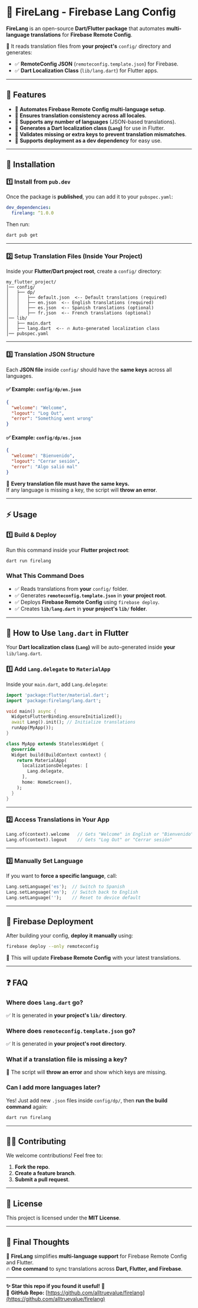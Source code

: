 # 🚀 FireLang - Firebase Lang Config

**FireLang** is an open-source **Dart/Flutter package** that automates **multi-language translations** for **Firebase Remote Config**. 

🔹 It reads translation files from **your project's** `config/` directory and generates:
- ✅ **RemoteConfig JSON** (`remoteconfig.template.json`) for Firebase.
- ✅ **Dart Localization Class** (`lib/lang.dart`) for Flutter apps.

---

## 📌 Features
- 🔹 **Automates Firebase Remote Config multi-language setup**.
- 🔹 **Ensures translation consistency across all locales**.
- 🔹 **Supports any number of languages** (JSON-based translations).
- 🔹 **Generates a Dart localization class (`Lang`)** for use in Flutter.
- 🔹 **Validates missing or extra keys to prevent translation mismatches**.
- 🔹 **Supports deployment as a dev dependency** for easy use.

---

## 🚀 Installation

### 1️⃣ Install from `pub.dev`
Once the package is **published**, you can add it to your `pubspec.yaml`:
```yaml
dev_dependencies:
  firelang: ^1.0.0
```
Then run:
```bash
dart pub get
```

---

### 2️⃣ Setup Translation Files (Inside Your Project)
Inside your **Flutter/Dart project root**, create a `config/` directory:

```
my_flutter_project/
│── config/
│   ├── dp/
│   │   ├── default.json  <-- Default translations (required)
│   │   ├── en.json  <-- English translations (required)
│   │   ├── es.json  <-- Spanish translations (optional)
│   │   ├── fr.json  <-- French translations (optional)
│── lib/
│   ├── main.dart
│   ├── lang.dart  <-- 🔥 Auto-generated localization class
│── pubspec.yaml
```

---

### 3️⃣ Translation JSON Structure
Each **JSON file** inside `config/` should have the **same keys** across all languages.

#### ✅ Example: `config/dp/en.json`
```json
{
  "welcome": "Welcome",
  "logout": "Log Out",
  "error": "Something went wrong"
}
```
#### ✅ Example: `config/dp/es.json`
```json
{
  "welcome": "Bienvenido",
  "logout": "Cerrar sesión",
  "error": "Algo salió mal"
}
```
🚨 **Every translation file must have the same keys.**  
If any language is missing a key, the script will **throw an error**.

---

## ⚡️ Usage

### 1️⃣ Build & Deploy
Run this command inside your **Flutter project root**:
```bash
dart run firelang
```

### What This Command Does
- ✅ Reads translations from **your** `config/` folder.
- ✅ Generates **`remoteconfig.template.json`** in **your project root**.
- ✅ Deploys **Firebase Remote Config** using `firebase deploy`.
- ✅ Creates **`lib/lang.dart`** in **your project's `lib/` folder**.

---
## 📌 How to Use `lang.dart` in Flutter

Your **Dart localization class (`Lang`)** will be auto-generated inside **your** `lib/lang.dart`.

### 1️⃣ Add `Lang.delegate` to `MaterialApp`
Inside your `main.dart`, add `Lang.delegate`:
```dart
import 'package:flutter/material.dart';
import 'package:firelang/lang.dart';

void main() async {
  WidgetsFlutterBinding.ensureInitialized();
  await Lang().init(); // Initialize translations
  runApp(MyApp());
}

class MyApp extends StatelessWidget {
  @override
  Widget build(BuildContext context) {
    return MaterialApp(
      localizationsDelegates: [
        Lang.delegate, 
      ],
      home: HomeScreen(),
    );
  }
}
```

---
### 2️⃣ Access Translations in Your App
```dart
Lang.of(context).welcome   // Gets "Welcome" in English or "Bienvenido" in Spanish
Lang.of(context).logout    // Gets "Log Out" or "Cerrar sesión"
```

---
### 3️⃣ Manually Set Language
If you want to **force a specific language**, call:
```dart
Lang.setLanguage('es');  // Switch to Spanish
Lang.setLanguage('en');  // Switch back to English
Lang.setLanguage('');    // Reset to device default
```

---
## 🔧 Firebase Deployment
After building your config, **deploy it manually** using:
```bash
firebase deploy --only remoteconfig
```
🚀 This will update **Firebase Remote Config** with your latest translations.

---
## ❓ FAQ

### **Where does `lang.dart` go?**
✅ It is generated in **your project's `lib/` directory**.

### **Where does `remoteconfig.template.json` go?**
✅ It is generated in **your project's root directory**.

### **What if a translation file is missing a key?**
🚨 The script will **throw an error** and show which keys are missing.

### **Can I add more languages later?**
Yes! Just add new `.json` files inside `config/dp/`, then **run the build command** again:
```bash
dart run firelang
```

---
## 👨‍💻 Contributing
We welcome contributions! Feel free to:
1. **Fork the repo**.
2. **Create a feature branch**.
3. **Submit a pull request**.

---
## 📜 License
This project is licensed under the **MIT License**.

---
## 🚀 Final Thoughts
🎯 **FireLang** simplifies **multi-language support** for Firebase Remote Config and Flutter.  
🔥 **One command** to sync translations across **Dart, Flutter, and Firebase**.

---
**✨ Star this repo if you found it useful!** 🚀  
📌 **GitHub Repo:** [https://github.com/alltruevalue/firelang](https://github.com/alltruevalue/firelang)

